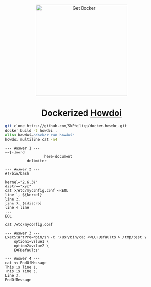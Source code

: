 <p align="center">
<a href="https://www.docker.com/community-edition"><img height="300" src="https://i.imgur.com/AHFFXYe.png" alt="Get Docker"></a>
</p>

<h1 align="center">
Dockerized <a href="https://github.com/EmileVauge/howdoi">Howdoi</a>
</h1>

```bash
git clone https://github.com/SkPhilipp/docker-howdoi.git
docker build -t howdoi .
alias howdoi="docker run howdoi"
howdoi multiline cat -n4
```

```
--- Answer 1 ---
<<[-]word
                  here-document
          delimiter

--- Answer 2 ---
#!/bin/bash

kernel="2.6.39"
distro="xyz"
cat >/etc/myconfig.conf <<EOL
line 1, ${kernel}
line 2, 
line 3, ${distro}
line 4 line
... 
EOL

cat /etc/myconfig.conf

--- Answer 3 ---
ExecStartPre=/bin/sh -c '/usr/bin/cat <<EOFDefaults > /tmp/test \
    option1=value1 \
    option2=value2 \
    EOFDefaults'

--- Answer 4 ---
cat << EndOfMessage
This is line 1.
This is line 2.
Line 3.
EndOfMessage
```

